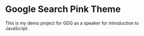 # Google Search Pink Theme

This is my demo project for GDG as a speaker for Introduction to JavaScript.